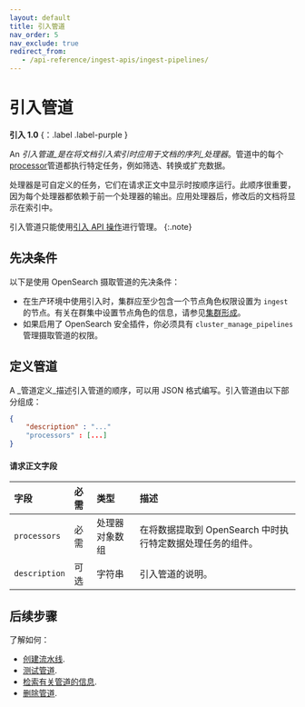 ```yaml
---
layout: default
title: 引入管道
nav_order: 5
nav_exclude: true
redirect_from:
   - /api-reference/ingest-apis/ingest-pipelines/
---
```


# 引入管道
**引入 1.0** {：.label .label-purple }

An _引入管道_是在将文档引入索引时应用于文档的序列_处理器_。管道中的每个[processor]({{site.url}}{{site.baseurl}}/ingest-pipelines/processors/index-processors/)管道都执行特定任务，例如筛选、转换或扩充数据。

处理器是可自定义的任务，它们在请求正文中显示时按顺序运行。此顺序很重要，因为每个处理器都依赖于前一个处理器的输出。应用处理器后，修改后的文档将显示在索引中。

引入管道只能使用[引入 API 操作]({{site.url}}{{site.baseurl}}/api-reference/ingest-apis/index/)进行管理。
{:.note}

## 先决条件

以下是使用 OpenSearch 摄取管道的先决条件：

- 在生产环境中使用引入时，集群应至少包含一个节点角色权限设置为 `ingest` 的节点。有关在群集中设置节点角色的信息，请参见[集群形成]({{site.url}}{{site.baseurl}}/opensearch/cluster/)。
- 如果启用了 OpenSearch 安全插件，你必须具有 `cluster_manage_pipelines` 管理摄取管道的权限。

## 定义管道

A _管道定义_描述引入管道的顺序，可以用 JSON 格式编写。引入管道由以下部分组成：

```json
{
    "description" : "..."
    "processors" : [...]
}
```

#### 请求正文字段

字段 | 必需 | 类型 | 描述
:--- | :--- | :--- | :---
 `processors` | 必需 | 处理器对象数组 | 在将数据提取到 OpenSearch 中时执行特定数据处理任务的组件。
 `description` | 可选 | 字符串 | 引入管道的说明。

## 后续步骤

了解如何：

- [创建流水线]({{site.url}}{{site.baseurl}}/ingest-pipelines/create-ingest/).
- [测试管道]({{site.url}}{{site.baseurl}}/ingest-pipelines/simulate-ingest/).
- [检索有关管道的信息]({{site.url}}{{site.baseurl}}/ingest-pipelines/get-ingest/).
- [删除管道]({{site.url}}{{site.baseurl}}/ingest-pipelines/delete-ingest/).
